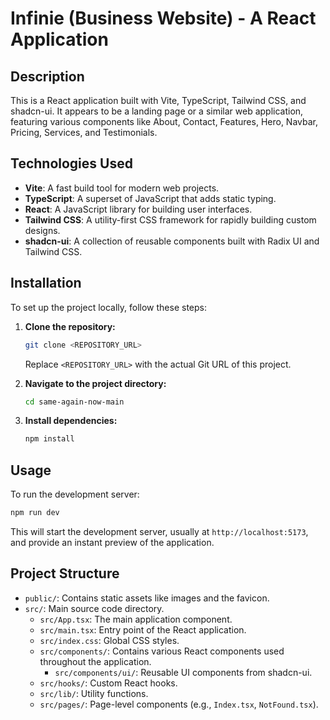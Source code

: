 # Infinie (Business Website) - A React Application

## Description
This is a React application built with Vite, TypeScript, Tailwind CSS, and shadcn-ui. It appears to be a landing page or a similar web application, featuring various components like About, Contact, Features, Hero, Navbar, Pricing, Services, and Testimonials.

## Technologies Used
- **Vite**: A fast build tool for modern web projects.
- **TypeScript**: A superset of JavaScript that adds static typing.
- **React**: A JavaScript library for building user interfaces.
- **Tailwind CSS**: A utility-first CSS framework for rapidly building custom designs.
- **shadcn-ui**: A collection of reusable components built with Radix UI and Tailwind CSS.

## Installation
To set up the project locally, follow these steps:

1.  **Clone the repository:**
    ```sh
    git clone <REPOSITORY_URL>
    ```
    Replace `<REPOSITORY_URL>` with the actual Git URL of this project.

2.  **Navigate to the project directory:**
    ```sh
    cd same-again-now-main
    ```

3.  **Install dependencies:**
    ```sh
    npm install
    ```

## Usage
To run the development server:

```sh
npm run dev
```
This will start the development server, usually at `http://localhost:5173`, and provide an instant preview of the application.

## Project Structure
-   `public/`: Contains static assets like images and the favicon.
-   `src/`: Main source code directory.
    -   `src/App.tsx`: The main application component.
    -   `src/main.tsx`: Entry point of the React application.
    -   `src/index.css`: Global CSS styles.
    -   `src/components/`: Contains various React components used throughout the application.
        -   `src/components/ui/`: Reusable UI components from shadcn-ui.
    -   `src/hooks/`: Custom React hooks.
    -   `src/lib/`: Utility functions.
    -   `src/pages/`: Page-level components (e.g., `Index.tsx`, `NotFound.tsx`).
